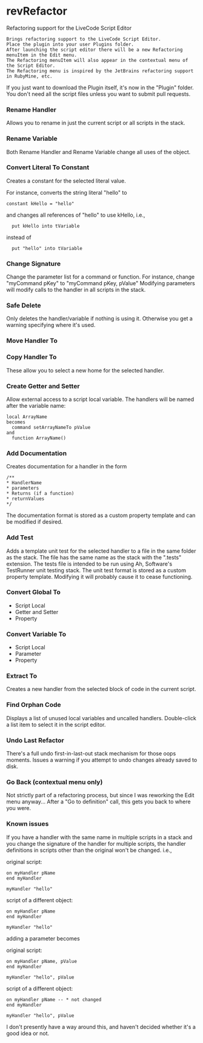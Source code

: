 # revRefactor
Refactoring support for the LiveCode Script Editor

    Brings refactoring support to the LiveCode Script Editor.
    Place the plugin into your user Plugins folder.
    After launching the script editor there will be a new Refactoring menuItem in the Edit menu.
    The Refactoring menuItem will also appear in the contextual menu of the Script Editor.
    The Refactoring menu is inspired by the JetBrains refactoring support in RubyMine, etc.

If you just want to download the Plugin itself, it's now in the "Plugin" folder.
You don't need all the script files unless you want to submit pull requests.

### Rename Handler
Allows you to rename in just the current script or all scripts in the stack.

### Rename Variable
Both Rename Handler and Rename Variable change all uses of the object.

### Convert Literal To Constant
Creates a constant for the selected literal value.

For instance, converts the string literal "hello" to

    constant kHello = "hello"

and changes all references of "hello" to use kHello, i.e.,

      put kHello into tVariable

instead of

      put "hello" into tVariable

### Change Signature
Change the parameter list for a command or function.
For instance, change "myCommand pKey" to "myCommand pKey, pValue"
Modifying parameters will modify calls to the handler in all scripts in the stack.

### Safe Delete
Only deletes the handler/variable if nothing is using it.
Otherwise you get a warning specifying where it's used.

### Move Handler To
### Copy Handler To
These allow you to select a new home for the selected handler.

### Create Getter and Setter
Allow external access to a script local variable.
The handlers will be named after the variable name:

    local ArrayName
    becomes
      command setArrayNameTo pValue
    and
      function ArrayName()

### Add Documentation
Creates documentation for a handler in the form

    /**
    * HandlerName
    * parameters
    * Returns (if a function)
    * returnValues
    */

The documentation format is stored as a custom property template and can be modified if desired.

### Add Test
Adds a template unit test for the selected handler to a file in the same folder as the stack.
The file has the same name as the stack with the ".tests" extension.
The tests file is intended to be run using Ah, Software's TestRunner unit testing stack.
The unit test format is stored as a custom property template.
Modifying it will probably cause it to cease functioning.

### Convert Global To
* Script Local
* Getter and Setter
* Property

### Convert Variable To
* Script Local
* Parameter
* Property

### Extract To
Creates a new handler from the selected block of code in the current script.

### Find Orphan Code
Displays a list of unused local variables and uncalled handlers.
Double-click a list item to select it in the script editor.

### Undo Last Refactor
There's a full undo first-in-last-out stack mechanism for those oops moments.
Issues a warning if you attempt to undo changes already saved to disk.

### Go Back (contextual menu only)
Not strictly part of a refactoring process, but since I was reworking the Edit menu anyway...
After a "Go to definition" call, this gets you back to where you were.

### Known issues

If you have a handler with the same name in multiple scripts in a stack
and you change the signature of the handler for multiple scripts, the handler definitions
in scripts other than the original won't be changed. i.e.,

original script:

    on myHandler pName
    end myHandler

    myHandler "hello"

script of a different object:

    on myHandler pName
    end myHandler

    myHandler "hello"

adding a parameter becomes

original script:

    on myHandler pName, pValue
    end myHandler

    myHandler "hello", pValue

script of a different object:

    on myHandler pName -- * not changed
    end myHandler

    myHandler "hello", pValue

I don't presently have a way around this, and haven't decided whether it's a good idea or not.

    
